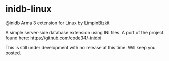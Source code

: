 inidb-linux
===========

@inidb Arma 3 extension for Linux by LimpinBizkit

A simple server-side database extension using INI files. A port of the project found here: https://github.com/code34/-inidbi

This is still under development with no release at this time. Will keep you posted.
